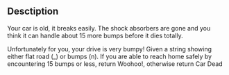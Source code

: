 ## Desctiption

Your car is old, it breaks easily. The shock absorbers are gone and you think it can handle about 15 more bumps before it dies totally.

Unfortunately for you, your drive is very bumpy! Given a string showing either flat road (\_) or bumps (n). If you are able to reach home safely by encountering 15 bumps or less, return Woohoo!, otherwise return Car Dead
